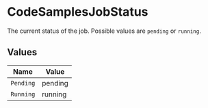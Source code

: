 # CodeSamplesJobStatus

The current status of the job. Possible values are `pending` or `running`.


## Values

| Name      | Value     |
| --------- | --------- |
| `Pending` | pending   |
| `Running` | running   |
